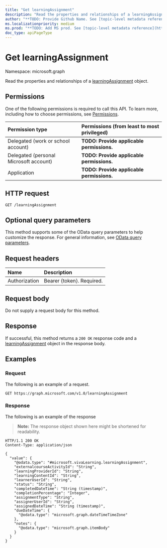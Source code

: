 ```yaml
---
title: "Get learningAssignment"
description: "Read the properties and relationships of a learningAssignment object."
author: "**TODO: Provide Github Name. See [topic-level metadata reference](https://aka.ms/msgo?pagePath=Document-APIs/Guidelines/Metadata)**"
ms.localizationpriority: medium
ms.prod: "**TODO: Add MS prod. See [topic-level metadata reference](https://aka.ms/msgo?pagePath=Document-APIs/Guidelines/Metadata)**"
doc_type: apiPageType
---
```


# Get learningAssignment
Namespace: microsoft.graph



Read the properties and relationships of a [learningAssignment](../resources/learningassignment.md) object.

## Permissions
One of the following permissions is required to call this API. To learn more, including how to choose permissions, see [Permissions](/graph/permissions-reference).

|Permission type|Permissions (from least to most privileged)|
|:---|:---|
|Delegated (work or school account)|**TODO: Provide applicable permissions.**|
|Delegated (personal Microsoft account)|**TODO: Provide applicable permissions.**|
|Application|**TODO: Provide applicable permissions.**|

## HTTP request

<!-- {
  "blockType": "ignored"
}
-->
``` http
GET /learningAssignment
```

## Optional query parameters
This method supports some of the OData query parameters to help customize the response. For general information, see [OData query parameters](/graph/query-parameters).

## Request headers
|Name|Description|
|:---|:---|
|Authorization|Bearer {token}. Required.|

## Request body
Do not supply a request body for this method.

## Response

If successful, this method returns a `200 OK` response code and a [learningAssignment](../resources/learningassignment.md) object in the response body.

## Examples

### Request
The following is an example of a request.
<!-- {
  "blockType": "request",
  "name": "get_learningassignment"
}
-->
``` http
GET https://graph.microsoft.com/v1.0/learningAssignment
```


### Response
The following is an example of the response
>**Note:** The response object shown here might be shortened for readability.
<!-- {
  "blockType": "response",
  "truncated": true,
  "@odata.type": "microsoft.vivaLearning.learningAssignment"
}
-->
``` http
HTTP/1.1 200 OK
Content-Type: application/json

{
  "value": {
    "@odata.type": "#microsoft.vivaLearning.learningAssignment",
    "externalcourseActivityId": "String",
    "learningProviderId": "String",
    "learningContentId": "String",
    "learnerUserId": "String",
    "status": "String",
    "completedDateTime": "String (timestamp)",
    "completionPercentage": "Integer",
    "assignmentType": "String",
    "assignerUserId": "String",
    "assignedDateTime": "String (timestamp)",
    "dueDateTime": {
      "@odata.type": "microsoft.graph.dateTimeTimeZone"
    },
    "notes": {
      "@odata.type": "microsoft.graph.itemBody"
    }
  }
}
```

